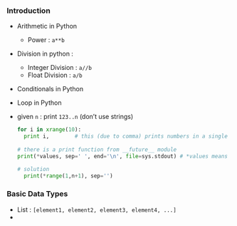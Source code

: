 ### Introduction

- Arithmetic in Python

  - Power : `a**b`

- Division in python :

  - Integer Division : `a//b`
  - Float Division : `a/b`

- Conditionals in Python

- Loop in Python

- given `n` : print `123..n` (don’t use strings)

  ```python
  for i in xrange(10):
  	print i,		# this (due to comma) prints numbers in a single line separated by space
  	
  # there is a print function from __future__ module
  print(*values, sep=' ', end='\n', file=sys.stdout) # *values means array is unpacked : val1, val2, val3..
  
  # solution 
  	print(*range(1,n+1), sep='')
  ```

### Basic Data Types

- List : `[element1, element2, element3, element4, ...]`
- 